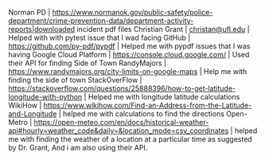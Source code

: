 Norman PD | https://www.normanok.gov/public-safety/police-department/crime-prevention-data/department-activity-reports|downloaded incident pdf files
Christian Grant | christan@ufl.edu | Helped with with pytest issue that I wad facing
GitHub | https://github.com/py-pdf/pypdf | Helped me with pypdf issues that I was having
Google Cloud Platform | https://console.cloud.google.com/ | Used their API for finding Side of Town
RandyMajors | https://www.randymajors.org/city-limits-on-google-maps | Help me with finding the side of town
StackOverFlow | https://stackoverflow.com/questions/25888396/how-to-get-latitude-longitude-with-python | Helped me with longitude latitude calculations
WikiHow | https://www.wikihow.com/Find-an-Address-from-the-Latitude-and-Longitude | helped me with calculations to find the directions
Open-Metro | https://open-meteo.com/en/docs/historical-weather-api#hourly=weather_code&daily=&location_mode=csv_coordinates | helped me with finding the weather of a location at a particular time as suggested by Dr. Grant, And i am also using their API.